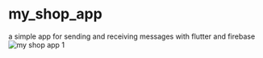 
# my_shop_app
a simple app for sending and receiving messages with flutter and firebase 
![my shop app 1](https://user-images.githubusercontent.com/86538673/123545759-17210300-d75a-11eb-9d24-be8220864844.png)
